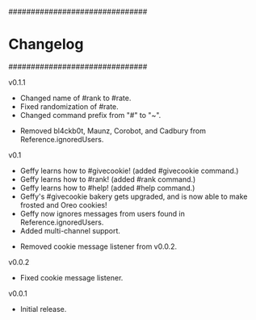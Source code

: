 ###############################
#          Changelog          #
###############################

v0.1.1
+ Changed name of #rank to #rate.
+ Fixed randomization of #rate.
+ Changed command prefix from "#" to "~".
- Removed bl4ckb0t, Maunz, Corobot, and Cadbury from Reference.ignoredUsers.

v0.1
+ Geffy learns how to #givecookie! (added #givecookie command.)
+ Geffy learns how to #rank! (added #rank command.)
+ Geffy learns how to #help! (added #help command.)
+ Geffy's #givecookie bakery gets upgraded, and is now able to make frosted and Oreo cookies!
+ Geffy now ignores messages from users found in Reference.ignoredUsers.
+ Added multi-channel support.
- Removed cookie message listener from v0.0.2.

v0.0.2
- Fixed cookie message listener.

v0.0.1
- Initial release.
